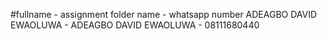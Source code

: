 #fullname - assignment folder name - whatsapp number
ADEAGBO DAVID EWAOLUWA - ADEAGBO DAVID EWAOLUWA - 08111680440